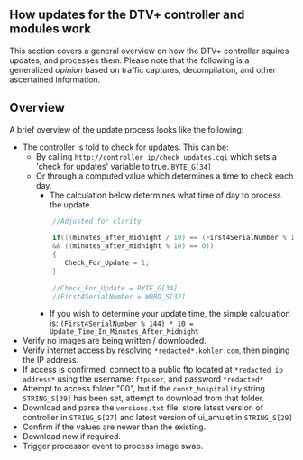 ## How updates for the DTV+ controller and modules work 
This section covers a general overview on how the DTV+ controller aquires updates, and processes them.
Please note that the following is a generalized *opinion* based on traffic captures, decompilation, and other ascertained information.

Overview
------ 
A brief overview of the update process looks like the following:
+ The controller is told to check for updates. This can be:
  + By calling  `http://controller_ip/check_updates.cgi` which sets a 'check for updates' variable to true. `BYTE_G[34]`
  + Or through a computed value which determines a time to check each day.
    + The calculation below determines what time of day to process the update.
     ```cpp  
         //Adjusted for clarity
         
         if(((minutes_after_midnight / 10) == (First4SerialNumber % 144)) 
         && ((minutes_after_midnight % 10) == 0))
         {
            Check_For_Update = 1;
         }
         
         //Check_For_Update = BYTE_G[34] 
         //First4SerialNumber = WORD_S[32]
     ```
    + If you wish to determine your update time, the simple calculation is: `(First4SerialNumber % 144) * 10 = Update_Time_In_Minutes_After_Midnight`
+ Verify no images are being written / downloaded. 
+ Verify internet access by resolving `*redacted*.kohler.com`, then pinging the IP address.
+ If access is confirmed, connect to a public ftp located at `*redacted ip address*` using the username: `ftpuser`, and password `*redacted*`
+ Attempt to access folder "00", but if the `const_hospitality` string `STRING_S[39]` has been set, attempt to download from that folder.
+ Download and parse the `versions.txt` file, store latest version of controller in `STRING_S[27]` and latest version of ui_amulet in `STRING_S[29]`
+ Confirm if the values are newer than the existing.
+ Download new if required.
+ Trigger processor event to process image swap.
